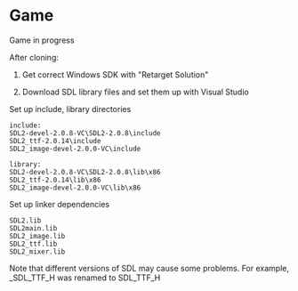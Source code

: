 # Game
Game in progress

After cloning:

1. Get correct Windows SDK with "Retarget Solution"

2. Download SDL library files and set them up with Visual Studio

  Set up include, library directories
  
    include: 
    SDL2-devel-2.0.8-VC\SDL2-2.0.8\include
    SDL2_ttf-2.0.14\include
    SDL2_image-devel-2.0.0-VC\include
             
    library: 
    SDL2-devel-2.0.8-VC\SDL2-2.0.8\lib\x86
    SDL2_ttf-2.0.14\lib\x86
    SDL2_image-devel-2.0.0-VC\lib\x86
             
  Set up linker dependencies
  
    SDL2.lib
    SDL2main.lib
    SDL2_image.lib
    SDL2_ttf.lib
    SDL2_mixer.lib
    
Note that different versions of SDL may cause some problems. For example, \_SDL_TTF_H was renamed to SDL_TTF_H
